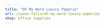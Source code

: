 ```yaml
---
title: "Oh My Word Luxury Paperie"
url: /sioux-falls/oh-my-word-luxury-paperie/
shop: office supplies
---
```

